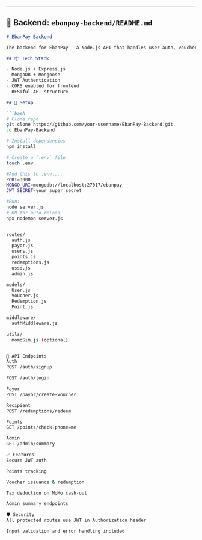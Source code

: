 
---

## 🔧 Backend: `ebanpay-backend/README.md`

```markdown
# EbanPay Backend

The backend for EbanPay – a Node.js API that handles user auth, voucher creation, redemption, point tracking, and tax deductions.

## 📦 Tech Stack

- Node.js + Express.js
- MongoDB + Mongoose
- JWT Authentication
- CORS enabled for frontend
- RESTful API structure

## 🔧 Setup

```bash
# Clone repo
git clone https://github.com/your-username/EbanPay-Backend.git
cd EbanPay-Backend

# Install dependencies
npm install

# Create a `.env` file
touch .env

#Add this to .env....
PORT=3000
MONGO_URI=mongodb://localhost:27017/ebanpay
JWT_SECRET=your_super_secret

#Run:
node server.js
# OR for auto reload
npx nodemon server.js


routes/
  auth.js
  payor.js
  users.js
  points.js
  redemptions.js
  ussd.js
  admin.js

models/
  User.js
  Voucher.js
  Redemption.js
  Point.js

middleware/
  authMiddleware.js

utils/
  momoSim.js (optional)


🔐 API Endpoints
Auth
POST /auth/signup

POST /auth/login

Payor
POST /payor/create-voucher

Recipient
POST /redemptions/redeem

Points
GET /points/check?phone=me

Admin
GET /admin/summary

✅ Features
Secure JWT auth

Points tracking

Voucher issuance & redemption

Tax deduction on MoMo cash-out

Admin summary endpoints

🛡️ Security
All protected routes use JWT in Authorization header

Input validation and error handling included

